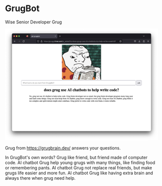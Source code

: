 # GrugBot
Wise Senior Developer Grug

![](static/grug_and_ai.png)

Grug from https://grugbrain.dev/ answers your questions. 

In GrugBot's own words?
Grug like friend, but friend made of computer code. AI chatbot Grug help young grugs with many things, like finding food or remembering pants. AI chatbot Grug not replace real friends, but make grugs life easier and more fun. AI chatbot Grug like having extra brain and always there when grug need help.





